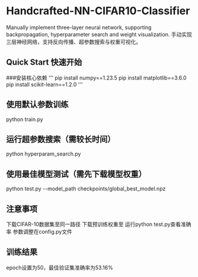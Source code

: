# Handcrafted-NN-CIFAR10-Classifier
Manually implement three-layer neural network, supporting backpropagation, hyperparameter search and weight visualization.
手动实现三层神经网络，支持反向传播、超参数搜索与权重可视化。
## Quick Start 快速开始
###安装核心依赖
'''
pip install numpy==1.23.5
pip install matplotlib==3.6.0
pip install scikit-learn==1.2.0
'''

## 使用默认参数训练
python train.py

## 运行超参数搜索（需较长时间）
python hyperparam_search.py

## 使用最佳模型测试（需先下载模型权重）
python test.py --model_path checkpoints/global_best_model.npz

## 注意事项
下载CIFAR-10数据集至同一路径
下载预训练权重至
运行python test.py查看准确率
参数调整在config.py文件

## 训练结果
epoch设置为50，最佳验证集准确率为53.16%
